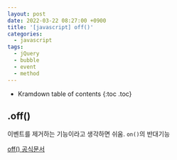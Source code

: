 ```yaml
---
layout: post
date: 2022-03-22 08:27:00 +0900
title: '[javascript] off()'
categories:
  - javascript
tags:
  - jQuery
  - bubble
  - event
  - method
---
```


* Kramdown table of contents
{:toc .toc}

## .off()

이벤트를 제거하는 기능이라고 생각하면 쉬움. `on()`의 반대기능

[off() 공식문서](https://api.jquery.com/off/)
